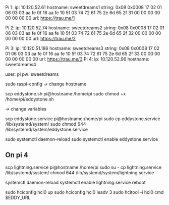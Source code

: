 Pi 1:
    ip: 10.120.52.61
    hostname: sweetdreams1
    string: 0x08 0x0008 17 02 01 06 03 03 aa fe 0f 16 aa fe 10 5f 03 74 72 61 75 2e 6d 65 2f 31 00 00 00 00 00 00 00 00
    url: https://trau.me/1

Pi 2:
    ip: 10.120.52.74
    hostname: sweetdreams2
    string: 0x08 0x0008 17 02 01 06 03 03 aa fe 0f 16 aa fe 10 5f 03 74 72 61 75 2e 6d 65 2f 32 00 00 00 00 00 00 00 00
    url: https://trau.me/2

Pi 3:
    ip: 10.120.51.186
    hostname: sweetdreams3
    string: 0x08 0x0008 17 02 01 06 03 03 aa fe 0f 16 aa fe 10 5f 03 74 72 61 75 2e 6d 65 2f 33 00 00 00 00 00 00 00 00
    url: https://trau.me/3
Pi 4:
    ip: 10.120.52.96
    hostname: sweetdreams4

user: pi
pw: sweetdreams


sudo raspi-config -> change hostname

scp eddystone.sh pi@hostname:/home/pi
sudo chmod +x /home/pi/eddystone.sh

-> change variables

scp eddystone.service pi@hostname:/home/pi
sudo cp eddystone.service /lib/systemd/system/
sudo chmod 644 /lib/systemd/system/eddystone.service

sudo systemctl daemon-reload
sudo systemctl enable eddystone.service

## On pi 4
scp lightning.service pi@hostname:/home/pi
sudo su -
cp lightning.service /lib/systemd/system/
chmod 644 /lib/systemd/system/lightning.service

systemctl daemon-reload
systemctl enable lightning.service
reboot

sudo hciconfig hci0 up
sudo hciconfig hci0 leadv 3
sudo hcitool -i hci0 cmd $EDDY_URL